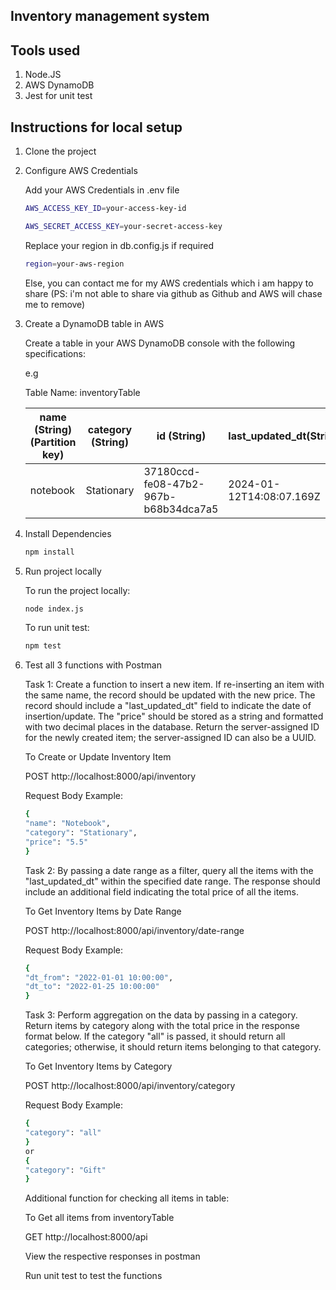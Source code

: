 ## Inventory management system

## Tools used
1. Node.JS
2. AWS DynamoDB
3. Jest for unit test

## Instructions for local setup

1. Clone the project
2. Configure AWS Credentials

    Add your AWS Credentials in .env file 
    ```sh
    AWS_ACCESS_KEY_ID=your-access-key-id

    AWS_SECRET_ACCESS_KEY=your-secret-access-key
    ```

    Replace your region in db.config.js if required
    ```sh
    region=your-aws-region
    ```

    Else, you can contact me for my AWS credentials which i am happy to share (PS: i'm not able to share via github as Github and AWS will chase me to remove)

3. Create a DynamoDB table in AWS

    Create a table in your AWS DynamoDB console with the following specifications:

    e.g

    Table Name: inventoryTable

    | name (String)(Partition key) | category (String) | id (String) | last_updated_dt(String) | price(String) |
    | ---------| ---------| ---------| ---------| ---------|
    | notebook  | Stationary | 37180ccd-fe08-47b2-967b-b68b34dca7a5 | 2024-01-12T14:08:07.169Z | 5.12 |


4. Install Dependencies

    ```sh
    npm install 
    ```

5. Run project locally

    To run the project locally:

    ```sh
    node index.js
    ```

    To run unit test:

    ```sh
    npm test
    ```

6. Test all 3 functions with Postman

    Task 1: Create a function to insert a new item. If re-inserting an item with the same name, the record should be updated with the new price. The record should include a "last_updated_dt" field to indicate the date of insertion/update. The "price" should be stored as a string and formatted with two decimal places in the database. Return the server-assigned ID for the newly created item; the server-assigned ID can also be a UUID.

    To Create or Update Inventory Item

    POST http://localhost:8000/api/inventory

    Request Body Example:
    ```sh
    {
    "name": "Notebook",
    "category": "Stationary",
    "price": "5.5"
    }
    ```

    Task 2: By passing a date range as a filter, query all the items with the "last_updated_dt" within the specified date range. The response should include an additional field indicating the total price of all the items.
    
    To Get Inventory Items by Date Range

    POST http://localhost:8000/api/inventory/date-range

    Request Body Example:
    ```sh
    {
    "dt_from": "2022-01-01 10:00:00",
    "dt_to": "2022-01-25 10:00:00"
    }
    ```

    Task 3: Perform aggregation on the data by passing in a category. Return items by category along with the total price in the response format below. If the category "all" is passed, it should return all categories; otherwise, it should return items belonging to that category.
    
    To Get Inventory Items by Category

    POST http://localhost:8000/api/inventory/category

    Request Body Example:
    ```sh
    {
    "category": "all"
    }
    or
    {
    "category": "Gift"
    }
    ```

    Additional function for checking all items in table: 
    
    To Get all items from inventoryTable

    GET http://localhost:8000/api

    View the respective responses in postman

    Run unit test to test the functions